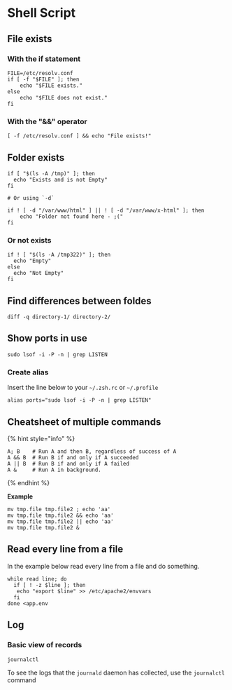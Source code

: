 # Shell Script

## File exists

### With the if statement

```
FILE=/etc/resolv.conf
if [ -f "$FILE" ]; then
    echo "$FILE exists."
else 
    echo "$FILE does not exist."
fi
```

### With the "&&" operator

```
[ -f /etc/resolv.conf ] && echo "File exists!"
```

## Folder exists

```
if [ "$(ls -A /tmp)" ]; then
  echo "Exists and is not Empty"
fi

# Or using `-d`

if ! [ -d "/var/www/html" ] || ! [ -d "/var/www/x-html" ]; then
    echo "Folder not found here - ;("
fi
```

### Or not exists

```
if ! [ "$(ls -A /tmp322)" ]; then
  echo "Empty"
else
  echo "Not Empty"
fi
```

## Find differences between foldes

```
diff -q directory-1/ directory-2/
```

## Show ports in use

```
sudo lsof -i -P -n | grep LISTEN
```

### Create alias

Insert the line below to your `~/.zsh.rc`  or  `~/.profile`

```
alias ports="sudo lsof -i -P -n | grep LISTEN"
```

## Cheatsheet of multiple commands

{% hint style="info" %}
```
A; B    # Run A and then B, regardless of success of A
A && B  # Run B if and only if A succeeded
A || B  # Run B if and only if A failed
A &     # Run A in background.
```
{% endhint %}

**Example**

```
mv tmp.file tmp.file2 ; echo 'aa'
mv tmp.file tmp.file2 && echo 'aa'
mv tmp.file tmp.file2 || echo 'aa'
mv tmp.file tmp.file2 &
```

## Read every line from a file

In the example below read every line from a file and do something.

```
while read line; do
  if [ ! -z $line ]; then
   echo "export $line" >> /etc/apache2/envvars
  fi
done <app.env
```

## Log&#x20;

### Basic view of records

```
journalctl
```

To see the logs that the `journald` daemon has collected, use the `journalctl` command
